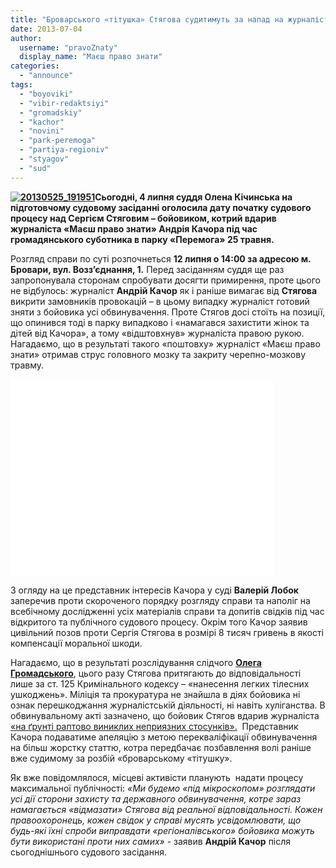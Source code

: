 ```yaml
---
title: "Броварського «тітушка» Стягова судитимуть за напад на журналіста 12 липня"
date: 2013-07-04
author: 
  username: "pravoZnaty"
  display_name: "Маєш право знати"
categories: 
  - "announce"
tags: 
  - "boyoviki"
  - "vibir-redaktsiyi"
  - "gromadskiy"
  - "kachor"
  - "novini"
  - "park-peremoga"
  - "partiya-regioniv"
  - "styagov"
  - "sud"
---
```


**[![20130525_191951](https://mpz.brovary.org/wp-content/uploads/2013/07/20130525_191951.jpg)](https://mpz.brovary.org/wp-content/uploads/2013/07/20130525_191951.jpg)Сьогодні, 4 липня суддя Олена Кічинська на підготовчому судовому засіданні оголосила дату початку судового процесу над Сергієм Стяговим – бойовиком, котрий вдарив журналіста «Маєш право знати» Андрія Качора під час громадянського суботника в парку «Перемога» 25 травня.**  

Розгляд справи по суті розпочнеться **12 липня о 14:00 за адресою м. Бровари, вул. Возз’єднання, 1.** Перед засіданням суддя ще раз запропонувала сторонам спробувати досягти примирення, проте цього не відбулось: журналіст **Андрій Качор** як і раніше вимагає від **Стягова** викрити замовників провокацій – в цьому випадку журналіст готовий зняти з бойовика усі обвинувачення. Проте Стягов досі стоїть на позиції, що опинився тоді в парку випадково і «намагався захистити жінок та дітей від Качора», а тому «відштовхнув» журналіста правою рукою. Нагадаємо, що в результаті такого «поштовху» журналіст «Маєш право знати» отримав струс головного мозку та закриту черепно-мозкову травму.

<iframe src="//www.youtube.com/embed/vViSfB1i38k" height="315" width="420" allowfullscreen frameborder="0"></iframe>

З огляду на це представник інтересів Качора у суді **Валерій Лобок** заперечив проти скороченого порядку розгляду справи та наполіг на всебічному дослідженні усіх матеріалів справи та допитів свідків під час відкритого та публічного судового процесу. Окрім того Качор заявив цивільний позов проти Сергія Стягова в розмірі 8 тисяч гривень в якості компенсації моральної шкоди.

Нагадаємо, що в результаті розслідування слідчого [**Олега Громадського**](http://vk.com/id183638261), цього разу Стягова притягають до відповідальності лише за ст. 125 Кримінального кодексу – «нанесення легких тілесних ушкоджень». Міліція та прокуратура не знайшла в діях бойовика ні ознак перешкоджання журналістській діяльності, ні навіть хуліганства. В обвинувальному акті зазначено, що бойовик Стягов вдарив журналіста [«на ґрунті раптово виниклих неприязних стосунків».](https://mpz.brovary.org/slidchiy-boyovik-styagov-vdariv-zhurnalista-cherez-osobistu-nepriyazn/)  Представник Качора подаватиме апеляцію з метою перекваліфікації обвинувачення на більш жорстку статтю, котра передбачає позбавлення волі раніше вже судимому за розбій «броварському «тітушку».

Як вже повідомлялося, місцеві активісти планують  надати процесу максимальної публічності: _«Ми будемо «під мікроскопом» розглядати усі дії сторони захисту та державного обвинувачення, котре зараз намагається «відмазати» Стягова від реальної відповідальності. Кожен правоохоронець, кожен свідок у справі мусять усвідомлювати, що будь-які їхні спроби виправдати «регіоналівського» бойовика можуть бути використані проти них самих»_ - заявив **Андрій Качор** після сьогоднішнього судового засідання.
